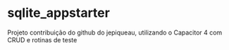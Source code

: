 # sqlite_appstarter
Projeto contribuição do github do jepiqueau, utilizando o Capacitor 4 com CRUD e rotinas de teste

